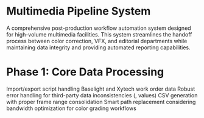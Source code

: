 # Multimedia Pipeline System
A comprehensive post-production workflow automation system designed for high-volume multimedia facilities. This system streamlines the handoff process between color correction, VFX, and editorial departments while maintaining data integrity and providing automated reporting capabilities.

# Phase 1: Core Data Processing
Import/export script handling Baselight and Xytech work order data
Robust error handling for third-party data inconsistencies (<null>, <err> values)
CSV generation with proper frame range consolidation
Smart path replacement considering bandwidth optimization for color grading workflows
